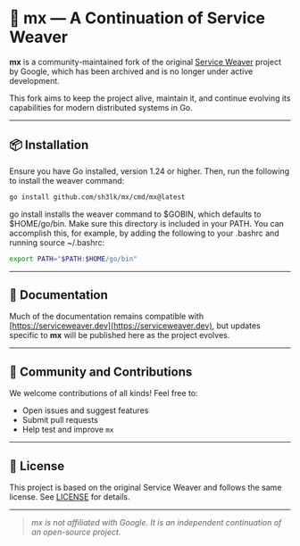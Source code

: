 # 🌿 mx — A Continuation of Service Weaver

**mx** is a community-maintained fork of the original [Service Weaver](https://github.com/ServiceWeaver/weaver) project by Google, which has been archived and is no longer under active development.

This fork aims to keep the project alive, maintain it, and continue evolving its capabilities for modern distributed systems in Go.

---
## 📦 Installation

Ensure you have Go installed, version 1.24 or higher. Then, run the following to install the weaver command:
```bash
go install github.com/sh3lk/mx/cmd/mx@latest
```
go install installs the weaver command to $GOBIN, which defaults to $HOME/go/bin. Make sure this directory is included in your PATH. You can accomplish this, for example, by adding the following to your .bashrc and running source ~/.bashrc:
```bash
export PATH="$PATH:$HOME/go/bin"
```
---

## 📄 Documentation

Much of the documentation remains compatible with [https://serviceweaver.dev](https://serviceweaver.dev), but updates specific to **mx** will be published here as the project evolves.

---



## 💬 Community and Contributions

We welcome contributions of all kinds! Feel free to:

- Open issues and suggest features
- Submit pull requests
- Help test and improve `mx`

---

## 📝 License

This project is based on the original Service Weaver and follows the same license. See [LICENSE](./LICENSE) for details.

---

> _mx is not affiliated with Google. It is an independent continuation of an open-source project._

